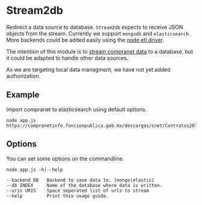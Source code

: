 # Stream2db

Redirect a data source to database. `Stream2db` expects to receive JSON objects
from the stream. Currently we support `mongodb` and `elasticsearch`. More
backends could be added easily using the [node etl driver](https://github.com/ZJONSSON/node-etl).

The intention of this module is to [stream compranet data](http://gitlab.rindecuentas.org/equipo-qqw/ellison) to a database, but it
could be adapted to handle other data sources.

As we are targeting local data managment, we have not yet added authorization.

## Example
Import compranet to elasticsearch using default options.

    node app.js https://compranetinfo.funcionpublica.gob.mx/descargas/cnet/Contratos2013.zip

## Options

You can set some options on the commandline.

    node app.js -h|--help

    --backend DB   Backend to save data to. [mongo|elastic]
    --db INDEX     Name of the database where data is written.
    --uris URIS    Space seperated list of urls to stream
    --help         Print this usage guide.
